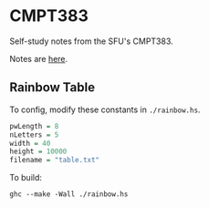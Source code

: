 # CMPT383

Self-study notes from the SFU's CMPT383.

Notes are [here](https://coursys.sfu.ca/2023su-cmpt-383-d1/pages/).

## Rainbow Table

To config, modify these constants in `./rainbow.hs`.
```haskell
pwLength = 8
nLetters = 5
width = 40
height = 10000
filename = "table.txt"
```

To build:
```console
ghc --make -Wall ./rainbow.hs
```
